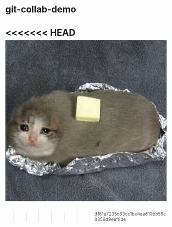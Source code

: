 # git-collab-demo

<<<<<<< HEAD
![collab demo](sadCatPotato.jpg)
=======
<!-- Seth Brown -->
>>>>>>> d161a7235c63ce1be4aa610bb55c8359d9eef8de
